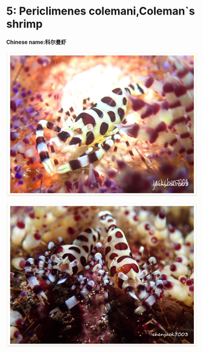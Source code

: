 # 5: Periclimenes colemani,Coleman\`s shrimp

#### Chinese name:科尔曼虾

![](../../.gitbook/assets/coleman-shrimp.jpg)

![](../../.gitbook/assets/periclimenes-colemani.jpg)

